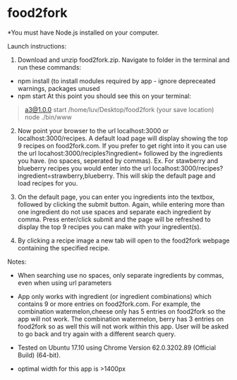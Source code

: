 # food2fork

*You must have Node.js installed on your computer.

Launch instructions:

1. Download and unzip food2fork.zip. Navigate to folder in the terminal and run these commands:
- npm install (to install modules required by app - ignore depreceated warnings, packages unused
- npm start
At this point you should see this on your terminal:

> a3@1.0.0 start /home/luv/Desktop/food2fork (your save location)
> node ./bin/www

2. Now point your browser to the url localhost:3000 or localhost:3000/recipes. A default load page will display showing the top 9 recipes on food2fork.com. If you prefer to get right into it you can use the url locahost:3000/reciples?ingredient= followed by the ingredients you have. (no spaces, seperated by commas). Ex. For stawberry and blueberry recipes you would enter into the url localhost:3000/recipes?ingredient=strawberry,blueberry. This will skip the default page and load recipes for you. 

3. On the default page, you can enter you ingredients into the textbox, followed by clicking the submit button. Again, while entering more than one ingredient do not use spaces and separate each ingredient by comma. Press enter/click submit and the page will be refreshed to display the top 9 recipes you can make with your ingredient(s). 

4. By clicking a recipe image a new tab will open to the food2fork webpage containing the specified recipe. 

Notes: 

- When searching use no spaces, only separate ingredients by commas, even when using url parameters

- App only works with ingredient (or ingredient combinations) which contains 9 or more entries on food2fork.com. For example, the combination watermelon,cheese only has 5 entries on food2fork so the app will not work. The combination watermelon, berry has 3 entries on food2fork so as well this will not work within this app. User will be asked to go back and try again with a different search query.
 
- Tested on Ubuntu 17.10 using Chrome Version 62.0.3202.89 (Official Build) (64-bit).

- optimal width for this app is >1400px 

